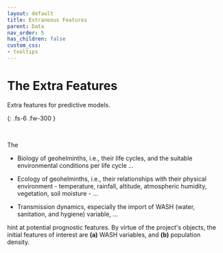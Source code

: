 ```yaml
---
layout: default
title: Extraneous Features
parent: Data
nav_order: 5
has_children: false
custom_css:
- tooltips
---
```


# The Extra Features

Extra features for predictive models.

{: .fs-6 .fw-300 }

<br>

The

* Biology of geohelminths, i.e., their life cycles, and the suitable environmental conditions per life cycle ...

* Ecology of geohelminths, i.e., their relationships with their physical environment - temperature, rainfall, altitude, 
  atmospheric humidity, vegetation, soil moisture - ...

* Transmission dynamics, especially the import of WASH (water, sanitation, and hygiene) variable, ...

hint at potential prognostic features.  By virtue of the project's objects, the initial features of interest are **(a)** WASH 
variables, and **(b)** population density.

<br>
<br>
<br>
<br>
